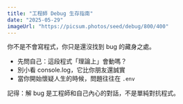 ```yaml
---
title: "工程師 Debug 生存指南"
date: "2025-05-29"
imageUrl: "https://picsum.photos/seed/debug/800/400"
---
```


你不是不會寫程式，你只是還沒找到 bug 的藏身之處。

- 先問自己：這段程式「理論上」會動嗎？
- 別小看 console.log，它比你朋友還誠實
- 當你開始懷疑人生的時候，問題往往在 `.env`

記得：解 bug 是工程師和自己內心的對話，不是單純對抗程式。
